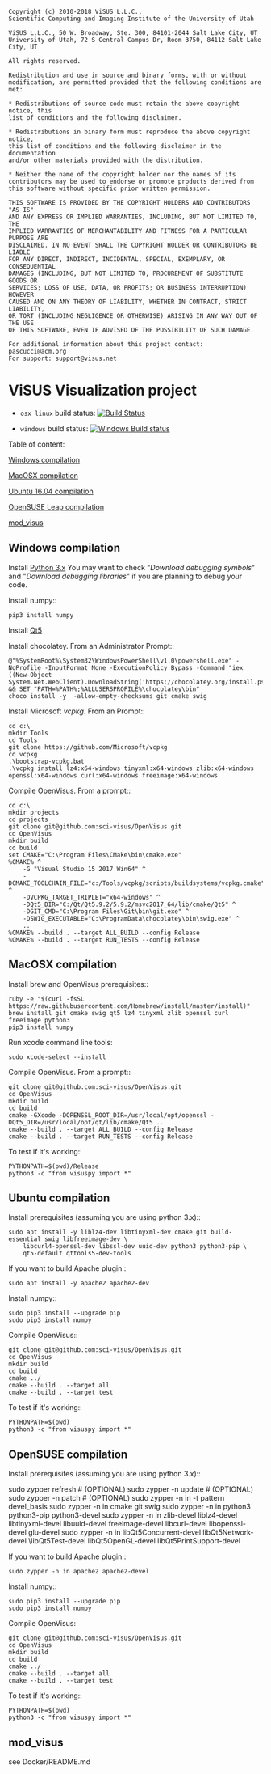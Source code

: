 ```
Copyright (c) 2010-2018 ViSUS L.L.C., 
Scientific Computing and Imaging Institute of the University of Utah

ViSUS L.L.C., 50 W. Broadway, Ste. 300, 84101-2044 Salt Lake City, UT
University of Utah, 72 S Central Campus Dr, Room 3750, 84112 Salt Lake City, UT
 
All rights reserved.

Redistribution and use in source and binary forms, with or without
modification, are permitted provided that the following conditions are met:

* Redistributions of source code must retain the above copyright notice, this
list of conditions and the following disclaimer.

* Redistributions in binary form must reproduce the above copyright notice,
this list of conditions and the following disclaimer in the documentation
and/or other materials provided with the distribution.

* Neither the name of the copyright holder nor the names of its
contributors may be used to endorse or promote products derived from
this software without specific prior written permission.

THIS SOFTWARE IS PROVIDED BY THE COPYRIGHT HOLDERS AND CONTRIBUTORS "AS IS"
AND ANY EXPRESS OR IMPLIED WARRANTIES, INCLUDING, BUT NOT LIMITED TO, THE
IMPLIED WARRANTIES OF MERCHANTABILITY AND FITNESS FOR A PARTICULAR PURPOSE ARE
DISCLAIMED. IN NO EVENT SHALL THE COPYRIGHT HOLDER OR CONTRIBUTORS BE LIABLE
FOR ANY DIRECT, INDIRECT, INCIDENTAL, SPECIAL, EXEMPLARY, OR CONSEQUENTIAL
DAMAGES (INCLUDING, BUT NOT LIMITED TO, PROCUREMENT OF SUBSTITUTE GOODS OR
SERVICES; LOSS OF USE, DATA, OR PROFITS; OR BUSINESS INTERRUPTION) HOWEVER
CAUSED AND ON ANY THEORY OF LIABILITY, WHETHER IN CONTRACT, STRICT LIABILITY,
OR TORT (INCLUDING NEGLIGENCE OR OTHERWISE) ARISING IN ANY WAY OUT OF THE USE
OF THIS SOFTWARE, EVEN IF ADVISED OF THE POSSIBILITY OF SUCH DAMAGE.

For additional information about this project contact: pascucci@acm.org
For support: support@visus.net
```

# ViSUS Visualization project  


* `osx linux` build status: [![Build Status](https://travis-ci.com/sci-visus/visus.svg?token=yzpwCyVPupwSzFjgTCoA&branch=master)](https://travis-ci.com/sci-visus/visus)

* `windows` build status: [![Windows Build status](https://ci.appveyor.com/api/projects/status/32r7s2skrgm9ubva/branch/master?svg=true)](https://ci.appveyor.com/api/projects/status/32r7s2skrgm9ubva/branch/master)                                                                                                                                                                             

Table of content:

[Windows compilation](#windows-compilation)

[MacOSX compilation](#macosx-compilation)

[Ubuntu 16.04 compilation](#ubuntu-compilation)

[OpenSUSE Leap compilation](#opensuse-compilation)

[mod_visus](#mod_visus)
	
## Windows compilation

Install [Python 3.x](https://www.python.org/ftp/python/3.6.3/python-3.6.3-amd64.exe) 
You may want to check "*Download debugging symbols*" and "*Download debugging libraries*" if you are planning to debug your code. 

Install numpy::

	pip3 install numpy

Install [Qt5](http://download.qt.io/official_releases/qt/5.9/5.9.2/qt-opensource-windows-x86-5.9.2.exe) 

Install chocolatey. From an Administrator Prompt::

	@"%SystemRoot%\System32\WindowsPowerShell\v1.0\powershell.exe" -NoProfile -InputFormat None -ExecutionPolicy Bypass -Command "iex ((New-Object System.Net.WebClient).DownloadString('https://chocolatey.org/install.ps1'))" && SET "PATH=%PATH%;%ALLUSERSPROFILE%\chocolatey\bin"
	choco install -y  -allow-empty-checksums git cmake swig

Install Microsoft *vcpkg*. From an Prompt::

	cd c:\
	mkdir Tools
	cd Tools
	git clone https://github.com/Microsoft/vcpkg
	cd vcpkg
	.\bootstrap-vcpkg.bat
	.\vcpkg install lz4:x64-windows tinyxml:x64-windows zlib:x64-windows openssl:x64-windows curl:x64-windows freeimage:x64-windows
	
Compile OpenVisus. From a prompt::

	cd c:\
	mkdir projects
	cd projects
	git clone git@github.com:sci-visus/OpenVisus.git
	cd OpenVisus
	mkdir build
	cd build
	set CMAKE="C:\Program Files\CMake\bin\cmake.exe"
	%CMAKE% ^
		-G "Visual Studio 15 2017 Win64" ^
		-DCMAKE_TOOLCHAIN_FILE="c:/Tools/vcpkg/scripts/buildsystems/vcpkg.cmake" ^
		-DVCPKG_TARGET_TRIPLET="x64-windows" ^
		-DQt5_DIR="C:/Qt/Qt5.9.2/5.9.2/msvc2017_64/lib/cmake/Qt5" ^
		-DGIT_CMD="C:\Program Files\Git\bin\git.exe" ^
		-DSWIG_EXECUTABLE="C:\ProgramData\chocolatey\bin\swig.exe" ^
		..
	%CMAKE% --build . --target ALL_BUILD --config Release
	%CMAKE% --build . --target RUN_TESTS --config Release 


## MacOSX compilation

Install brew and OpenVisus prerequisites::

	ruby -e "$(curl -fsSL https://raw.githubusercontent.com/Homebrew/install/master/install)"
	brew install git cmake swig qt5 lz4 tinyxml zlib openssl curl freeimage python3
	pip3 install numpy
	

Run xcode command line tools:

	sudo xcode-select --install 


Compile OpenVisus. From a prompt::

	git clone git@github.com:sci-visus/OpenVisus.git
	cd OpenVisus
	mkdir build
	cd build
	cmake -GXcode -DOPENSSL_ROOT_DIR=/usr/local/opt/openssl -DQt5_DIR=/usr/local/opt/qt/lib/cmake/Qt5 .. 
	cmake --build . --target ALL_BUILD --config Release
	cmake --build . --target RUN_TESTS --config Release 

To test if it's working::

	PYTHONPATH=$(pwd)/Release
	python3 -c "from visuspy import *"

## Ubuntu compilation

Install prerequisites (assuming you are using python 3.x)::

	sudo apt install -y liblz4-dev libtinyxml-dev cmake git build-essential swig libfreeimage-dev \
		libcurl4-openssl-dev libssl-dev uuid-dev python3 python3-pip \
		qt5-default qttools5-dev-tools

If you want to build Apache plugin::

	sudo apt install -y apache2 apache2-dev

Install numpy::

	sudo pip3 install --upgrade pip
	sudo pip3 install numpy

Compile OpenVisus::

	git clone git@github.com:sci-visus/OpenVisus.git
	cd OpenVisus
	mkdir build 
	cd build
	cmake ../
	cmake --build . --target all 
	cmake --build . --target test

To test if it's working::

	PYTHONPATH=$(pwd)
	python3 -c "from visuspy import *"

## OpenSUSE compilation

Install prerequisites (assuming you are using python 3.x)::

  sudo zypper refresh      # (OPTIONAL)
  sudo zypper -n update    # (OPTIONAL)
  sudo zypper -n patch     # (OPTIONAL)
	sudo zypper -n in -t pattern devel_basis
	sudo zypper -n in cmake git swig 
	sudo zypper -n in python3 python3-pip python3-devel 
	sudo zypper -n in zlib-devel liblz4-devel libtinyxml-devel libuuid-devel freeimage-devel libcurl-devel libopenssl-devel glu-devel 
	sudo zypper -n in libQt5Concurrent-devel libQt5Network-devel \libQt5Test-devel libQt5OpenGL-devel libQt5PrintSupport-devel

If you want to build Apache plugin::

	sudo zypper -n in apache2 apache2-devel

Install numpy::

	sudo pip3 install --upgrade pip
	sudo pip3 install numpy

Compile OpenVisus:

	git clone git@github.com:sci-visus/OpenVisus.git
	cd OpenVisus
	mkdir build 
	cd build
	cmake ../
	cmake --build . --target all 
	cmake --build . --target test

To test if it's working::

	PYTHONPATH=$(pwd)
	python3 -c "from visuspy import *"


## mod_visus 

see Docker/README.md
	

